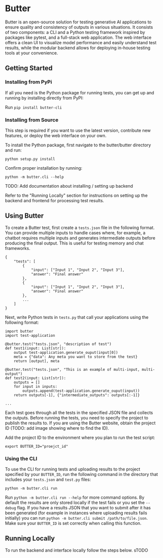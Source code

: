 # Butter

Butter is an open-source solution for testing generative AI applications to ensure quality and consistency of outputs in various situations. It consists of two components: a CLI and a Python testing framework inspired by packages like pytest, and a full-stack web application. The web interface offers a clean UI to visualize model performance and easily understand test results, while the modular backend allows for deploying in-house testing tools at your convenience.

## Getting Started


### Installing from PyPi

If all you need is the Python package for running tests, you can get up and running by installing directly from PyPI: 

Run `pip install butter-cli`

### Installing from Source

This step is required if you want to use the latest version, contribute new features, or deploy the web interface on your own.

To install the Python package, first navigate to the butter/butter directory and run:

```
python setup.py install
```

Confirm proper installation by running:

```
python -m butter.cli --help
```
TODO: Add documentation about installing / setting up backend

Refer to the "Running Locally" section for instructions on setting up the backend and frontend for processing test results.


## Using Butter

To create a Butter test, first create a `tests.json` file in the following format. You can provide multiple inputs to handle cases where, for example, a chatbot requires multiple inputs and generates intermediate outputs before producing the final output. This is useful for testing memory and chat frameworks.

```
{
    "tests": [
        {
            "input": ["Input 1", "Input 2", "Input 3"],
            "answer": "Final answer"
        },
        {
            "input": ["Input 1", "Input 2", "Input 3"],
            "answer": "Final answer"
        },
        ...
    ]
}
```

Next, write Python tests in `tests.py` that call your applications using the following format: 

```
import butter
import test-application

@butter.test("tests.json", "description of test")
def test1(input: List[str]):
    output test-application.generate_ouput(input[0])
    meta = {"data": Any meta you want to store from the test}
    return [output], meta

@butter.test("tests.json", "This is an example of multi-input, multi-output")
def test2(input: List[str]):
    outputs = []
    for input in inputs:
        outputs.append(test-application.generate_ouput(input))
    return outputs[-1], {"intermediate_outputs": outputs[:-1]}

...
```

Each test goes through all the tests in the specified JSON file and collects the outputs. Before running the tests, you need to specify the project to publish the results to. If you are using the Butter website, obtain the project ID (TODO: add image showing where to find the ID).

Add the project ID to the environment where you plan to run the test script:

```
export BUTTER_ID="proejct_id"
```

### Using the CLI

To use the CLI for running tests and uploading results to the project specified by your `BUTTER_ID`, run the following command in the directory that includes your `tests.json` and `test.py` files:

```
python -m butter.cli run
```

Run `python -m butter.cli run --help` for more command options. By default the results are only stored locally if the test fails or you set the `--debug` flag. If you have a results JSON that you want to submit after it has been generated (for example in instances where uploading results fails initially) you can run `python -m butter.cli submit /path/to/file.json`. Make sure your `BUTTER_ID` is set correctly when calling this function.

## Running Locally

To run the backend and interface locally follow the steps below. sTODO